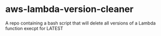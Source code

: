 # aws-lambda-version-cleaner
A repo containing a bash script that will delete all versions of a Lambda function execpt for LATEST
